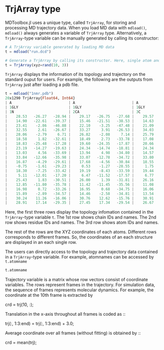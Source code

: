 # TrjArray type

MDToolbox.jl uses a unique type, called `TrjArray`, for storing and processing MD trajectory data. 
When you load MD data with `mdload()`, `mdload()` always generates a variable of `TrjArray` type.
Alternatively, a `TrjArray`-type variable can be manually generated by calling its constructor:

```julia
# A TrjArray variable generated by loading MD data
t = mdload("run.dcd")

# Generate a TrjArray by calling its constructor. Here, single atom and its nine-frame coordinates are given. 
t = TrjArray(xyz=rand(10, 3))
```

`TrjArray` displays the information of its topology and trajectory on the standard ouput for users. For example, the following are the outputs from `TrjArray` just after loading a pdb file. 

```julia
t = mdload("1nmr.pdb")
20x1290 TrjArray{Float64, Int64}
| A                          | A                          | A                          |  …   A                          | A                          |
| 1GLY                       | 1GLY                       | 1GLY                       |  …   85VAL                      | 85VAL                      |
| 1N                         | 2CA                        | 3C                         |  …   1289HG22                   | 1290HG23                   |
|    28.53   -26.27   -28.94 |    29.17   -26.75   -27.68 |    29.57   -25.61   -26.77 |  …      -7.86   -13.77     5.44 |    -9.59   -13.85     5.12 |
|    14.90   -22.61   -39.37 |    15.46   -21.51   -38.53 |    14.63   -21.25   -37.29 |        -12.22   -15.81    16.41 |   -13.19   -16.57    17.66 |
|    23.41    -2.86   -46.88 |    22.10    -3.25   -47.48 |    21.09    -3.72   -46.45 |        -20.27   -10.55    13.26 |   -18.87   -11.64    13.29 |
|    32.55     2.61   -26.67 |    33.27     3.91   -26.53 |    34.03     4.01   -25.23 |        -17.33   -15.69    15.29 |   -18.58   -15.84    16.52 |
|    28.06    -2.79     6.71 |    26.82    -2.08     7.14 |    25.79    -1.99     6.03 |        -15.29    -8.49     7.07 |   -13.81    -7.58     7.35 |
|    18.58     1.82   -32.61 |    18.49     2.73   -33.78 |    17.08     3.23   -34.03 |  …     -11.52   -13.25    13.40 |   -10.73   -11.69    13.65 |
|    18.83   -25.48   -17.28 |    19.60   -24.35   -17.87 |    20.66   -24.82   -18.85 |         -9.46   -13.49    12.92 |   -10.70   -12.47    13.67 |
|    23.19   -14.27   -19.63 |    24.34   -14.74   -18.81 |    24.34   -14.16   -17.41 |        -15.02   -11.41     7.39 |   -16.62   -11.77     8.03 |
|    13.03     4.56   -33.69 |    13.94     4.98   -34.80 |    14.57     6.34   -34.54 |         -8.15   -13.56    16.57 |    -7.91   -12.72    18.11 |
|    33.84   -12.66   -35.98 |    33.07   -12.78   -34.72 |    33.80   -12.20   -33.53 |        -26.30    -5.86    15.89 |   -27.17    -5.87    14.35 |
|    16.87    -4.29   -29.61 |    17.68    -4.56   -30.84 |    18.55    -3.38   -31.22 |  …     -12.64    -9.46    13.16 |   -12.40   -10.92    14.13 |
|    -0.75    -1.61   -29.23 |     0.53    -1.27   -28.55 |     1.75    -1.63   -29.38 |        -13.61   -13.56    20.23 |   -12.35   -14.79    20.13 |
|    18.30    -7.25   -33.42 |    19.19    -8.43   -33.59 |    19.44    -9.15   -32.28 |        -16.17   -16.37    14.80 |   -16.02   -14.71    15.36 |
|     5.11   -12.01   -17.20 |     6.47   -11.52   -17.57 |     6.77   -11.71   -19.04 |         -4.85    -9.56     8.53 |    -3.89    -9.68    10.00 |
|    25.43     1.83   -30.51 |    26.00     1.39   -31.81 |    26.16     2.54   -32.79 |        -23.89    -7.36    17.90 |   -22.18    -7.18    18.30 |
|    12.85   -11.80   -35.78 |    11.42   -11.45   -35.56 |    11.08   -11.26   -34.10 |  …     -24.66     0.20    14.78 |   -23.75    -1.22    15.28 |
|    16.98     0.72   -33.26 |    16.95     0.68   -34.75 |    16.06    -0.43   -35.28 |        -13.51   -12.24    21.06 |   -13.74   -13.90    20.52 |
|    15.89    -2.89   -34.57 |    14.46    -2.58   -34.81 |    13.54    -3.75   -34.51 |        -14.64    -5.21     8.71 |   -15.94    -5.95     9.64 |
|    30.24    11.26   -16.06 |    30.76    12.62   -15.76 |    30.91    13.47   -17.00 |         -6.57   -15.12    20.61 |    -7.38   -15.35    19.06 |
|    28.91    17.14   -29.35 |    27.45    17.34   -29.54 |    26.67    17.19   -28.25 |        -21.13   -14.49    14.75 |   -21.74   -14.16    13.12 |
```

Here, the first three rows display the topology infomation contained in the `TrjArray`-type variable `t`. The 1st row shows chain IDs and names. The 2nd row shows residue IDs and names. The 3rd row shows atom IDs and names. 

The rest of the rows are the XYZ coordinates of each atoms. Different rows corresponds to different frames. So, the coordinates of an each structure are displayed in an each single row. 

The users can directly access to the topology and trajectory data contained in a `TrjArray`-type variable. For example, atomnames can be accessed by `t.atomname`

```julia
t.atomname

```

Trajectory variable is a matrix whose row vectors consist of coordinate variables. The rows represent frames in the trajectory. For simulation data, the sequence of frames represents molecular dynamics. 
For example, the coordinate at the 10th frame is extracted by

 
  crd = trj(10, :);

Translation in the x-axis throughout all frames is coded as
::
  
  trj(:, 1:3:end) = trj(:, 1:3:end) + 3.0;

Average coordinate over all frames (without fitting) is obtained by
::
  
  crd = mean(trj);
